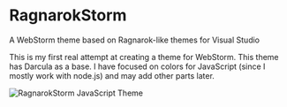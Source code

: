 RagnarokStorm
=============

A WebStorm theme based on Ragnarok-like themes for Visual Studio

This is my first real attempt at creating a theme for WebStorm. This theme has Darcula as a base.
I have focused on colors for JavaScript (since I mostly work with node.js) and may add other parts later.

![RagnarokStorm JavaScript Theme](http://imgur.com/IHoa3PZ "Ragnarok Storm JavaScript theme")
